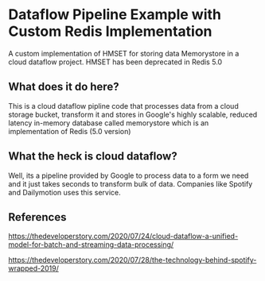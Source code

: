 # Dataflow Pipeline Example with Custom Redis Implementation
A custom implementation of HMSET for storing data Memorystore in a cloud dataflow project. HMSET has been deprecated in Redis 5.0

## What does it do here?
This is a cloud dataflow pipline code that processes data from a cloud storage bucket, transform it and stores in Google's highly scalable, reduced latency in-memory database called memorystore which is an implementation of Redis (5.0 version)

## What the heck is cloud dataflow?
Well, its a pipeline provided by Google to process data to a form we need and it just takes seconds to transform bulk of data. Companies like Spotify and Dailymotion uses this service.

## References
https://thedeveloperstory.com/2020/07/24/cloud-dataflow-a-unified-model-for-batch-and-streaming-data-processing/

https://thedeveloperstory.com/2020/07/28/the-technology-behind-spotify-wrapped-2019/
